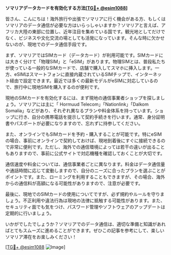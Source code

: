 **ソマリアデータカードを有効化する方法[[TG💪+ @esim1088](https://t.me/s/esim1088)]**

皆さん、こんにちは！海外旅行や出張でソマリアに行く機会がある方、もしくはソマリアのデータ通信が必要な方はいらっしゃいますか？ソマリアと言えば、アフリカ大陸の東部に位置し、近年注目を集めている国です。観光地としてだけでなく、ビジネスや文化交流の場としても活発になっています。そんな時に欠かせないのが、現地でのデータ通信手段です。

まず、ソマリアではSIMカード（データカード）が利用可能です。SIMカードには大きく分けて「物理SIM」と「eSIM」があります。物理SIMとは、普段私たちが使っている一般的なSIMカードで、店舗で購入してスマホに挿入します。一方、eSIMはスマートフォンに直接内蔵されているSIMチップで、インターネット経由で設定できます。最近では多くの最新モデルがeSIMに対応しているので、旅行中に現地SIMを購入するのが便利です。

現地のSIMカードを有効化するには、まず現地の通信事業者ショップを探しましょう。ソマリアには主に「 Hormuud Telecom」「Nationlink」「Dalkom Somalia」などがあり、それぞれ異なるプランや料金体系を持っています。ショップに行き、自分の携帯電話を提示して契約手続きを行います。通常、身分証明書やパスポートが必要になりますので、忘れずに持参してください。

また、オンラインでもSIMカードを予約・購入することが可能です。特にeSIMの場合、事前にオンラインで契約しておけば、現地到着後にすぐに接続できるので非常に便利です。ただし、海外での通信環境によっては若干の違いが出ることもありますので、事前に公式サイトで対応機種を確認しておくことが大切です。

通信速度や料金については、通信事業者ごとに異なります。料金はデータ通信量や通話時間に応じて変動しますので、自分のニーズに合ったプランを選ぶことがポイントです。また、ローミングを利用することもできますが、その場合、海外からの通信料が高額になる可能性がありますので、注意が必要です。

最後に、現地でのSIMカードの使用についてですが、必ず規約やルールを守りましょう。不正利用や違法行為は現地の法律に抵触する可能性があります。また、セキュリティ面でも気をつけ、パスワード管理やソフトウェアのアップデートは定期的に行いましょう。

いかがでしたでしょうか？ソマリアでのデータ通信は、適切な準備と知識があればとてもスムーズに進めることができます。ぜひこの記事を参考にして、楽しいソマリア滞在をお楽しみください！

[[TG💪+ @esim1088](https://t.me/s/esim1088) ![Image](https://i.postimg.cc/Y0z9fWf4/image.png)]